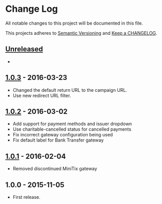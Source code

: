 # Change Log

All notable changes to this project will be documented in this file.

This projects adheres to [Semantic Versioning](http://semver.org/) and [Keep a CHANGELOG](http://keepachangelog.com/).

## [Unreleased][unreleased]
- 

## [1.0.3] - 2016-03-23
- Changed the default return URL to the campaign URL.
- Use new redirect URL filter.

## [1.0.2] - 2016-03-02
- Add support for payment methods and issuer dropdown
- Use charitable-cancelled status for cancelled payments
- Fix incorrect gateway configuration being used
- Fix default label for Bank Transfer gateway

## [1.0.1] - 2016-02-04
- Removed discontinued MiniTix gateway

## 1.0.0 - 2015-11-05
- First release.

[unreleased]: https://github.com/wp-pay-extensions/charitable/compare/1.0.3...HEAD
[1.0.3]: https://github.com/wp-pay-extensions/charitable/compare/1.0.2...1.0.3
[1.0.2]: https://github.com/wp-pay-extensions/charitable/compare/1.0.1...1.0.2
[1.0.1]: https://github.com/wp-pay-extensions/charitable/compare/1.0.0...1.0.1
